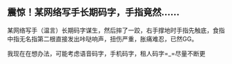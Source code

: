 ## 震惊！某网络写手长期码字，手指竟然……
某网络写手（温言）长期码字谋生，然后摔了一跤，右手撑地时手指先触底，食指中指无名指第二根直接发出咔哒响声，扭伤严重，胀痛难忍，已然GG。

我现在在想办法，可能考虑语音码字，手机码字，租人码字=_=尽量不断更

